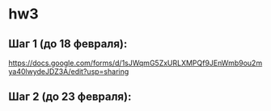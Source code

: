 # hw3
## Шаг 1 (до 18 февраля):  
https://docs.google.com/forms/d/1sJWqmG5ZxURLXMPQf9JEnWmb9ou2mya40lwydeJDZ3A/edit?usp=sharing
## Шаг 2 (до 23 февраля): 
